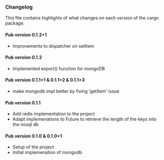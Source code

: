 ### Changelog ###

This file contains highlights of what changes on each version of the cargo package.

#### Pub version 0.1.2+1 ####

- Improvements to dispatcher on setItem

#### Pub version 0.1.2 ####

- Implemented export() function for mongoDB

#### Pub version 0.1.1+1 & 0.1.1+2 & 0.1.1+3 ####

- make mongodb impl better by fixing 'getItem' issue

#### Pub version 0.1.1 ####

- Add redis implementation to the project
- Adapt implemenations to Future<int> to retrieve the length of the keys into the nosql db

#### Pub version 0.1.0 & 0.1.0+1 ####

- Setup of the project
- Initial implemenation of mongodb